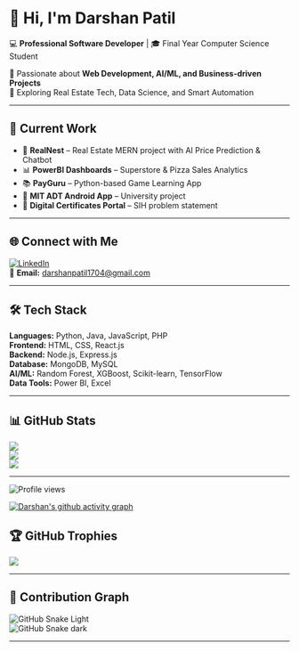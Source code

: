 # 👋 Hi, I'm Darshan Patil  

💻 **Professional Software Developer** | 🎓 Final Year Computer Science Student  

🚀 Passionate about **Web Development, AI/ML, and Business-driven Projects**  
🌱 Exploring Real Estate Tech, Data Science, and Smart Automation  

---

## 🔭 Current Work
- 🏡 **RealNest** – Real Estate MERN project with AI Price Prediction & Chatbot  
- 📊 **PowerBI Dashboards** – Superstore & Pizza Sales Analytics  
- 📚 **PayGuru** – Python-based Game Learning App  
- 📱 **MIT ADT Android App** – University project  
- 🔐 **Digital Certificates Portal** – SIH problem statement  

---

## 🌐 Connect with Me
[![LinkedIn](https://img.shields.io/badge/LinkedIn-0A66C2?logo=linkedin&logoColor=white)](https://linkedin.com/in/darshan-patil)  
📩 **Email:** darshanpatil1704@gmail.com  

---

## 🛠 Tech Stack
**Languages:**  Python, Java, JavaScript, PHP  
**Frontend:** HTML, CSS, React.js  
**Backend:** Node.js, Express.js  
**Database:** MongoDB, MySQL  
**AI/ML:** Random Forest, XGBoost, Scikit-learn, TensorFlow  
**Data Tools:** Power BI, Excel  


---

## 📊 GitHub Stats
![](https://github-readme-stats.vercel.app/api?username=Darshan9922&theme=tokyonight&hide_border=false&include_all_commits=true&count_private=true)  
![](https://github-readme-streak-stats.herokuapp.com/?user=Darshan9922&theme=tokyonight&hide_border=false)  
![](https://github-readme-stats.vercel.app/api/top-langs/?username=Darshan9922&theme=tokyonight&hide_border=false&layout=compact)  

---

![Profile views](https://komarev.com/ghpvc/?username=Darshan9922&label=Profile%20views&color=0e75b6&style=flat)


[![Darshan's github activity graph](https://github-readme-activity-graph.vercel.app/graph?username=Darshan9922&theme=tokyo-night)](https://github.com/ashutosh00710/github-readme-activity-graph)


## 🏆 GitHub Trophies
![](https://github-profile-trophy.vercel.app/?username=Darshan9922&theme=radical&no-frame=false&no-bg=true&margin-w=4)  

---

## 🐍 Contribution Graph
![GitHub Snake Light](https://github.com/Darshan9922/Darshan9922/blob/output/github-contribution-grid-snake.svg#gh-light-mode-only)  
![GitHub Snake dark](https://github.com/Darshan9922/Darshan9922/blob/output/github-contribution-grid-snake-dark.svg#gh-dark-mode-only)  

---
